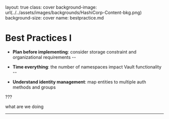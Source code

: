 layout: true
class: cover
background-image: url(../../assets/images/backgrounds/HashiCorp-Content-bkg.png)
background-size: cover
name: bestpractice.md

# Best Practices I

- **Plan before implementing**: consider storage constraint and organizational requirements
--

- **Time everything**: the number of namespaces impact Vault functionality 
--

- **Understand identity management**: map entities to multiple auth methods and groups

???

what are we doing

---
